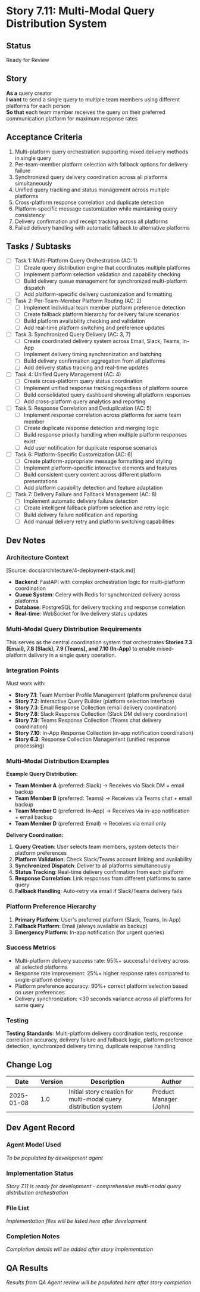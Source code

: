 # Story 7.11: Multi-Modal Query Distribution System

## Status
Ready for Review

## Story
**As a** query creator  
**I want** to send a single query to multiple team members using different platforms for each person  
**So that** each team member receives the query on their preferred communication platform for maximum response rates

## Acceptance Criteria
1. Multi-platform query orchestration supporting mixed delivery methods in single query
2. Per-team-member platform selection with fallback options for delivery failure
3. Synchronized query delivery coordination across all platforms simultaneously
4. Unified query tracking and status management across multiple platforms
5. Cross-platform response correlation and duplicate detection
6. Platform-specific message customization while maintaining query consistency
7. Delivery confirmation and receipt tracking across all platforms
8. Failed delivery handling with automatic fallback to alternative platforms

## Tasks / Subtasks
- [ ] Task 1: Multi-Platform Query Orchestration (AC: 1)
  - [ ] Create query distribution engine that coordinates multiple platforms
  - [ ] Implement platform selection validation and capability checking
  - [ ] Build delivery queue management for synchronized multi-platform dispatch
  - [ ] Add platform-specific delivery customization and formatting
- [ ] Task 2: Per-Team-Member Platform Routing (AC: 2)
  - [ ] Implement individual team member platform preference detection
  - [ ] Create fallback platform hierarchy for delivery failure scenarios
  - [ ] Build platform availability checking and validation
  - [ ] Add real-time platform switching and preference updates
- [ ] Task 3: Synchronized Query Delivery (AC: 3, 7)
  - [ ] Create coordinated delivery system across Email, Slack, Teams, In-App
  - [ ] Implement delivery timing synchronization and batching
  - [ ] Build delivery confirmation aggregation from all platforms
  - [ ] Add delivery status tracking and real-time updates
- [ ] Task 4: Unified Query Management (AC: 4)
  - [ ] Create cross-platform query status coordination
  - [ ] Implement unified response tracking regardless of platform source
  - [ ] Build consolidated query dashboard showing all platform responses
  - [ ] Add cross-platform query analytics and reporting
- [ ] Task 5: Response Correlation and Deduplication (AC: 5)
  - [ ] Implement response correlation across platforms for same team member
  - [ ] Create duplicate response detection and merging logic
  - [ ] Build response priority handling when multiple platform responses exist
  - [ ] Add user notification for duplicate response scenarios
- [ ] Task 6: Platform-Specific Customization (AC: 6)
  - [ ] Create platform-appropriate message formatting and styling
  - [ ] Implement platform-specific interactive elements and features
  - [ ] Build consistent query content across different platform presentations
  - [ ] Add platform capability detection and feature adaptation
- [ ] Task 7: Delivery Failure and Fallback Management (AC: 8)
  - [ ] Implement automatic delivery failure detection
  - [ ] Create intelligent fallback platform selection and retry logic
  - [ ] Build delivery failure notification and reporting
  - [ ] Add manual delivery retry and platform switching capabilities

## Dev Notes

### Architecture Context
[Source: docs/architecture/4-deployment-stack.md]
- **Backend**: FastAPI with complex orchestration logic for multi-platform coordination
- **Queue System**: Celery with Redis for synchronized delivery across platforms
- **Database**: PostgreSQL for delivery tracking and response correlation
- **Real-time**: WebSocket for live delivery status updates

### Multi-Modal Query Distribution Requirements
This serves as the central coordination system that orchestrates **Stories 7.3 (Email), 7.8 (Slack), 7.9 (Teams), and 7.10 (In-App)** to enable mixed-platform delivery in a single query operation.

### Integration Points
Must work with:
- **Story 7.1**: Team Member Profile Management (platform preference data)
- **Story 7.2**: Interactive Query Builder (platform selection interface)
- **Story 7.3**: Email Response Collection (email delivery coordination)
- **Story 7.8**: Slack Response Collection (Slack DM delivery coordination)
- **Story 7.9**: Teams Response Collection (Teams chat delivery coordination)
- **Story 7.10**: In-App Response Collection (in-app notification coordination)
- **Story 6.3**: Response Collection Management (unified response processing)

### Multi-Modal Distribution Examples

**Example Query Distribution:**
- **Team Member A** (preferred: Slack) → Receives via Slack DM + email backup
- **Team Member B** (preferred: Teams) → Receives via Teams chat + email backup  
- **Team Member C** (preferred: In-App) → Receives via in-app notification + email backup
- **Team Member D** (preferred: Email) → Receives via email only

**Delivery Coordination:**
1. **Query Creation**: User selects team members, system detects their platform preferences
2. **Platform Validation**: Check Slack/Teams account linking and availability
3. **Synchronized Dispatch**: Deliver to all platforms simultaneously
4. **Status Tracking**: Real-time delivery confirmation from each platform
5. **Response Correlation**: Link responses from different platforms to same query
6. **Fallback Handling**: Auto-retry via email if Slack/Teams delivery fails

### Platform Preference Hierarchy
1. **Primary Platform**: User's preferred platform (Slack, Teams, In-App)
2. **Fallback Platform**: Email (always available as backup)
3. **Emergency Platform**: In-app notification (for urgent queries)

### Success Metrics
- Multi-platform delivery success rate: 95%+ successful delivery across all selected platforms
- Response rate improvement: 25%+ higher response rates compared to single-platform delivery
- Platform preference accuracy: 90%+ correct platform selection based on user preferences
- Delivery synchronization: <30 seconds variance across all platforms for same query

### Testing
**Testing Standards**: Multi-platform delivery coordination tests, response correlation accuracy, delivery failure and fallback logic, platform preference detection, synchronized delivery timing, duplicate response handling

## Change Log
| Date | Version | Description | Author |
|------|---------|-------------|---------|
| 2025-01-08 | 1.0 | Initial story creation for multi-modal query distribution system | Product Manager (John) |

## Dev Agent Record

### Agent Model Used
*To be populated by development agent*

### Implementation Status
*Story 7.11 is ready for development - comprehensive multi-modal query distribution orchestration*

### File List
*Implementation files will be listed here after development*

### Completion Notes
*Completion details will be added after story implementation*

## QA Results
*Results from QA Agent review will be populated here after story completion*